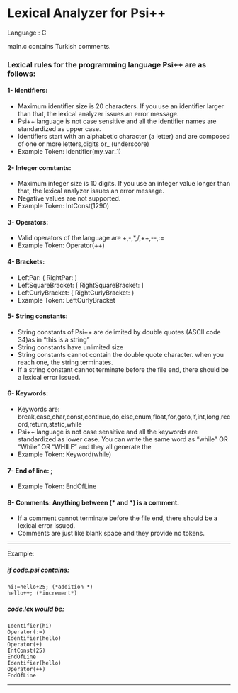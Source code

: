 # Lexical Analyzer for Psi++

Language : C

main.c contains Turkish comments.

### Lexical rules for the programming language Psi++ are as follows:

#### 1- Identifiers:
* Maximum identifier size is 20 characters. If you use an identifier larger than that, the lexical analyzer issues an error message.
* Psi++ language is not case sensitive and all the identifier names are standardized as upper case.
* Identifiers start with an alphabetic character (a letter) and are composed of one or more letters,digits or_ (underscore)
* Example Token: Identifier(my_var_1)

#### 2- Integer constants:
* Maximum integer size is 10 digits. If you use an integer value longer than that, the lexical analyzer issues an error message.
* Negative values are not supported.
* Example Token: IntConst(1290)

#### 3- Operators:
* Valid operators of the language are +,-,*,/,++,--,:=
* Example Token: Operator(++)

#### 4- Brackets:
* LeftPar: ( RightPar: )
* LeftSquareBracket: [ RightSquareBracket: ]
* LeftCurlyBracket: { RightCurlyBracket: }
* Example Token: LeftCurlyBracket

#### 5- String constants:
* String constants of Psi++ are delimited by double quotes (ASCII code 34)as in “this is a string”
* String constants have unlimited size
* String constants cannot contain the double quote character. when you reach one, the string terminates.
* If a string constant cannot terminate before the file end, there should be a lexical error issued.
  
#### 6- Keywords:
* Keywords are: break,case,char,const,continue,do,else,enum,float,for,goto,if,int,long,record,return,static,while
* Psi++ language is not case sensitive and all the keywords are standardized as lower case. You can write the same word as “while” OR “While” OR “WHILE” and they all generate the
* Example Token: Keyword(while)
  
#### 7- End of line:  ;
* Example Token: EndOfLine
  
#### 8- Comments: Anything between (* and *) is a comment.
* If a comment cannot terminate before the file end, there should be a lexical error issued.
* Comments are just like blank space and they provide no tokens.

------------------------------------------------------------------------

Example:
##### if code.psi contains:

```
hi:=hello+25; (*addition *)
hello++; (*increment*)
```
##### code.lex would be:
```
Identifier(hi)
Operator(:=)
Identifier(hello)
Operator(+)
IntConst(25)
EndOfLine
Identifier(hello)
Operator(++)
EndOfLine
```
---------------------------------------------------------------------------------------------------------------------------------------
